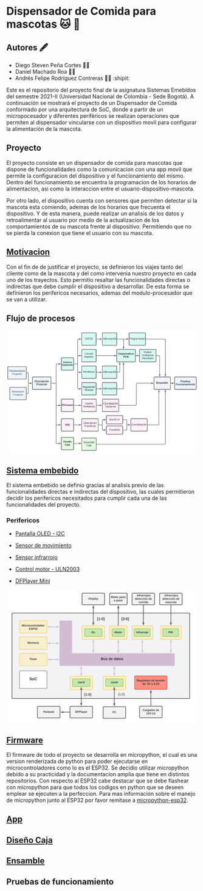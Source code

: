 # Dispensador de Comida para mascotas 🐱 🐶
## Autores :fountain_pen:
- Diego Steven Peña Cortes :mechanic:
- Daniel Machado Roa :technologist:
- Andrés Felipe Rodríguez Contreras :office_worker:  :shipit:

Este es el repositorio del proyecto final de la asignatura Sistemas Emebidos del semestre 2021-II (Universidad Nacional de Colombia - Sede Bogotá). A continuación se mostrará el proyecto de un Dispensador de Comida conformado por una arquitectura de SoC, donde a partir de un micropocesador y diferentes periféricos se realizan operaciones que permiten al dispensador vincularse con un dispositivo movil para configurar la alimentación de la mascota.
 
 ## Proyecto
 El proyecto consiste en un dispensador de comida para mascotas que dispone de funcionalidades como la comunicacion con una app movil que permite la configuracion del dispositivo y el funcionamiento del mismo. Dentro del funcionamiento se encuentra la programacion de los horarios de alimentacion, asi como la interaccion entre el usuario-dispositivo-mascota.
 
Por otro lado, el dispositivo cuenta con sensores que permiten detectar si la mascota esta comiendo, ademas de los horarios que frecuenta el dispositivo. Y de esta manera, puede realizar un analisis de los datos y retroalimentar al usuario por medio de la actualizacion de los comportamientos de su mascota frente al dispositivo. Permitiendo que no se pierda la conexion que tiene el usuario con su mascota.  
 
 ## [Motivacion](/Motivacion/)
 
 Con el fin de de justificar el proyecto, se definieron los viajes tanto del cliente como de la mascota y del como intervenia nuestro proyecto en cada uno de los trayectos. Esto permitio resaltar las funcionalidades directas o indirectas que debe cumplir el dispositivo a desarrollar. De esta forma se definieron los perifericos necesarios, ademas del modulo-procesador que se van a utilizar.
 
 ## Flujo de procesos
 ![Screenshot](/Imagenes/DiaPEmb1.png)
 
 ## [Sistema embebido](/SoC/)
 
 El sistema embebido se definio gracias al analisis previo de las funcionalidades directas e indirectas del dispositivo, las cuales permitieron decidir los perifericos necesitados para cumplir cada una de las funcionalidades del proyecto.
 
### Perifericos

- [Pantalla OLED - I2C](/Perifericos/OLED)

- [Sensor de movimiento](/Perifericos/SensorMov)

- [Sensor infrarrojo](/Perifericos/SensorInfra)

- [Control motor - ULN2003](/Perifericos/Motor)

- [DFPlayer Mini](/Perifericos/DFPlayer)
 
 ![Screenshot](/Imagenes/SoCEmb.png)

## [Firmware](/Firmware)

El firmware de todo el proyecto se desarrolla en micropython, el cual es una version renderizada de python para poder ejecutarse en microcontroladores como lo es el ESP32. Se decidio utilizar micropython debido a su practicidad y la documentacion amplia que tiene en distintos repositorios. Con respecto al ESP32 cabe destacar que se debe flashear con micropython para que todos los codigos en python que se deseen emplear se ejecuten a la perfeccion. Para mas informacion sobre el manejo de micropython junto al ESP32 por favor remitase a [micropython-esp32](https://docs.micropython.org/en/latest/esp32/tutorial/index.html).

## [App](/App)

## [Diseño Caja](/Rcaja)

## [Ensamble](/Ensamble)

## Pruebas de funcionamiento



